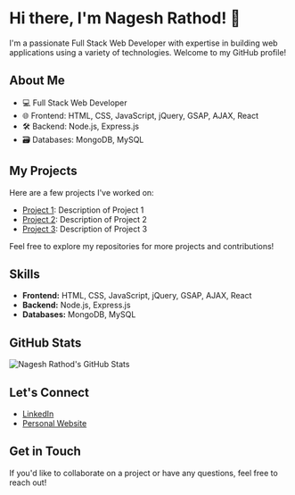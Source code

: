 # Hi there, I'm Nagesh Rathod! 👋

I'm a passionate Full Stack Web Developer with expertise in building web applications using a variety of technologies. Welcome to my GitHub profile!

## About Me

- 💻 Full Stack Web Developer
- 🌐 Frontend: HTML, CSS, JavaScript, jQuery, GSAP, AJAX, React
- 🛠️ Backend: Node.js, Express.js
- 🗃️ Databases: MongoDB, MySQL

## My Projects

Here are a few projects I've worked on:

- [Project 1](link-to-project-1): Description of Project 1
- [Project 2](link-to-project-2): Description of Project 2
- [Project 3](link-to-project-3): Description of Project 3

Feel free to explore my repositories for more projects and contributions!

## Skills

- **Frontend:** HTML, CSS, JavaScript, jQuery, GSAP, AJAX, React
- **Backend:** Node.js, Express.js
- **Databases:** MongoDB, MySQL

## GitHub Stats

![Nagesh Rathod's GitHub Stats](https://github-readme-stats.vercel.app/api?username=nageshrathod&show_icons=true&theme=radical)

## Let's Connect

- [LinkedIn](https://www.linkedin.com/in/nagesh-rathod)
- [Personal Website](https://www.yourwebsite.com)

## Get in Touch

If you'd like to collaborate on a project or have any questions, feel free to reach out!


